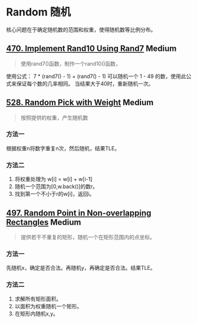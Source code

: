 # Random 随机


核心问题在于确定随机数的范围和权重，使得随机数等比例分布。


## [470. Implement Rand10 Using Rand7](/algorithms/cpp/implementRand10UsingRand7/ImplementRand10UsingRand7.cpp) **Medium**

>使用rand7()函数，制作一个rand10()函数，

使用公式： 7 * (rand7() - 1) + (rand7() - 1)  可以随机一个 1 - 49 的数，使用此公式来保证每个数的几率相同。
当结果大于40时，重新随机一次。


## [528. Random Pick with Weight](/algorithms/cpp/randomPickIndex/RandomPickwithWeight.cpp) **Medium**

>按照提供的权重，产生随机数

### 方法一
根据权重n将数字重复n次，然后随机，结果TLE。
### 方法二
1. 将权重处理为 w[i] = w[i] + w[i-1]
2. 随机一个范围为[0,w.back()]的数r。
3. 找到第一个不小于r的w[i]，返回i。 


## [497. Random Point in Non-overlapping Rectangles](/algorithms/cpp/randomPointinNon-overlappingRectangles/RandomPointinNon-overlappingRectangles.cpp) **Medium**

>提供若干不重复的矩形，随机一个在矩形范围内的点坐标。

### 方法一
先随机x，确定是否合法。再随机y，再确定是否合法。结果TLE。

### 方法二
1. 求解所有矩形面积。
2. 以面积为权重随机一个矩形。
3. 在矩形内随机x,y。

